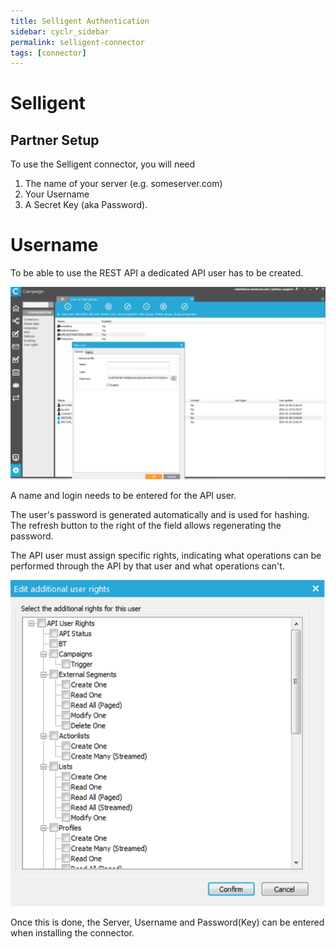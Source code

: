 ```yaml
---
title: Selligent Authentication
sidebar: cyclr_sidebar
permalink: selligent-connector
tags: [connector]
---
```


# Selligent

## Partner Setup

To use the Selligent connector, you will need 

1. The name of your server (e.g. someserver.com)
2. Your Username
3. A Secret Key (aka Password).

# Username

To be able to use the REST API a dedicated API user has to be created.

![connector setup](./images/APIUserCreate.png)

A name and login needs to be entered for the API user. 

The user's password is generated automatically and is used for hashing. The refresh button to the right of the field allows regenerating the password.

The API user must assign specific rights, indicating what operations can be performed through the API by that user and what operations can't.

![connector setup](./images/APIUserRights.png)

Once this is done, the Server, Username and Password(Key) can be entered when installing the connector.


